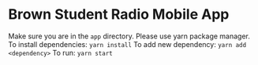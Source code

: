 # Brown Student Radio Mobile App

Make sure you are in the `app` directory. Please use yarn package manager.
To install dependencies: `yarn install`
To add new dependency: `yarn add <dependency>`
To run: `yarn start`